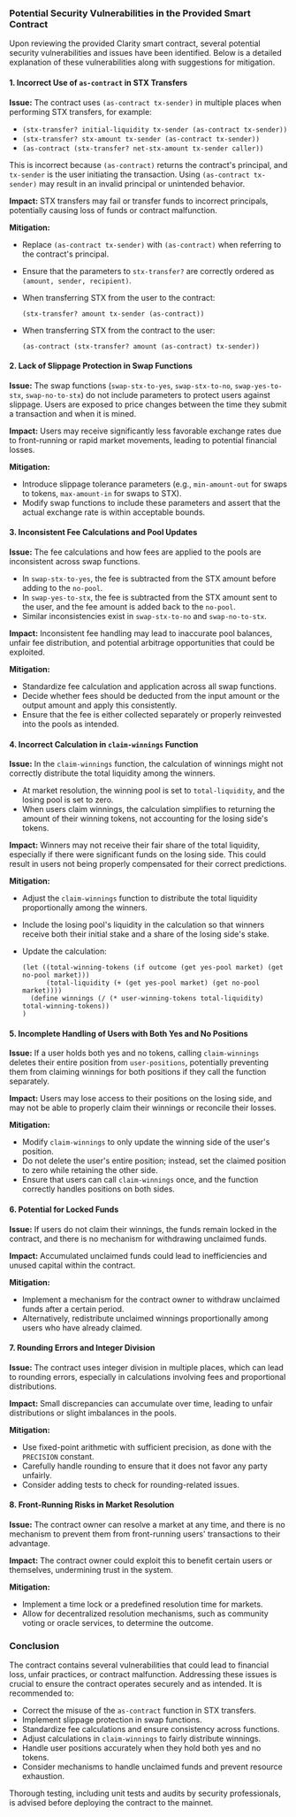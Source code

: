 ### Potential Security Vulnerabilities in the Provided Smart Contract

Upon reviewing the provided Clarity smart contract, several potential security vulnerabilities and issues have been identified. Below is a detailed explanation of these vulnerabilities along with suggestions for mitigation.

#### 1. **Incorrect Use of `as-contract` in STX Transfers**

**Issue:** The contract uses `(as-contract tx-sender)` in multiple places when performing STX transfers, for example:

- `(stx-transfer? initial-liquidity tx-sender (as-contract tx-sender))`
- `(stx-transfer? stx-amount tx-sender (as-contract tx-sender))`
- `(as-contract (stx-transfer? net-stx-amount tx-sender caller))`

This is incorrect because `(as-contract)` returns the contract's principal, and `tx-sender` is the user initiating the transaction. Using `(as-contract tx-sender)` may result in an invalid principal or unintended behavior.

**Impact:** STX transfers may fail or transfer funds to incorrect principals, potentially causing loss of funds or contract malfunction.

**Mitigation:**

- Replace `(as-contract tx-sender)` with `(as-contract)` when referring to the contract's principal.
- Ensure that the parameters to `stx-transfer?` are correctly ordered as `(amount, sender, recipient)`.
- When transferring STX from the user to the contract:

  ```clarity
  (stx-transfer? amount tx-sender (as-contract))
  ```

- When transferring STX from the contract to the user:

  ```clarity
  (as-contract (stx-transfer? amount (as-contract) tx-sender))
  ```

#### 2. **Lack of Slippage Protection in Swap Functions**

**Issue:** The swap functions (`swap-stx-to-yes`, `swap-stx-to-no`, `swap-yes-to-stx`, `swap-no-to-stx`) do not include parameters to protect users against slippage. Users are exposed to price changes between the time they submit a transaction and when it is mined.

**Impact:** Users may receive significantly less favorable exchange rates due to front-running or rapid market movements, leading to potential financial losses.

**Mitigation:**

- Introduce slippage tolerance parameters (e.g., `min-amount-out` for swaps to tokens, `max-amount-in` for swaps to STX).
- Modify swap functions to include these parameters and assert that the actual exchange rate is within acceptable bounds.

#### 3. **Inconsistent Fee Calculations and Pool Updates**

**Issue:** The fee calculations and how fees are applied to the pools are inconsistent across swap functions.

- In `swap-stx-to-yes`, the fee is subtracted from the STX amount before adding to the `no-pool`.
- In `swap-yes-to-stx`, the fee is subtracted from the STX amount sent to the user, and the fee amount is added back to the `no-pool`.
- Similar inconsistencies exist in `swap-stx-to-no` and `swap-no-to-stx`.

**Impact:** Inconsistent fee handling may lead to inaccurate pool balances, unfair fee distribution, and potential arbitrage opportunities that could be exploited.

**Mitigation:**

- Standardize fee calculation and application across all swap functions.
- Decide whether fees should be deducted from the input amount or the output amount and apply this consistently.
- Ensure that the fee is either collected separately or properly reinvested into the pools as intended.

#### 4. **Incorrect Calculation in `claim-winnings` Function**

**Issue:** In the `claim-winnings` function, the calculation of winnings might not correctly distribute the total liquidity among the winners.

- At market resolution, the winning pool is set to `total-liquidity`, and the losing pool is set to zero.
- When users claim winnings, the calculation simplifies to returning the amount of their winning tokens, not accounting for the losing side's tokens.

**Impact:** Winners may not receive their fair share of the total liquidity, especially if there were significant funds on the losing side. This could result in users not being properly compensated for their correct predictions.

**Mitigation:**

- Adjust the `claim-winnings` function to distribute the total liquidity proportionally among the winners.
- Include the losing pool's liquidity in the calculation so that winners receive both their initial stake and a share of the losing side's stake.
- Update the calculation:

  ```clarity
  (let ((total-winning-tokens (if outcome (get yes-pool market) (get no-pool market)))
        (total-liquidity (+ (get yes-pool market) (get no-pool market))))
    (define winnings (/ (* user-winning-tokens total-liquidity) total-winning-tokens))
  )
  ```

#### 5. **Incomplete Handling of Users with Both Yes and No Positions**

**Issue:** If a user holds both yes and no tokens, calling `claim-winnings` deletes their entire position from `user-positions`, potentially preventing them from claiming winnings for both positions if they call the function separately.

**Impact:** Users may lose access to their positions on the losing side, and may not be able to properly claim their winnings or reconcile their losses.

**Mitigation:**

- Modify `claim-winnings` to only update the winning side of the user's position.
- Do not delete the user's entire position; instead, set the claimed position to zero while retaining the other side.
- Ensure that users can call `claim-winnings` once, and the function correctly handles positions on both sides.

#### 6. **Potential for Locked Funds**

**Issue:** If users do not claim their winnings, the funds remain locked in the contract, and there is no mechanism for withdrawing unclaimed funds.

**Impact:** Accumulated unclaimed funds could lead to inefficiencies and unused capital within the contract.

**Mitigation:**

- Implement a mechanism for the contract owner to withdraw unclaimed funds after a certain period.
- Alternatively, redistribute unclaimed winnings proportionally among users who have already claimed.

#### 7. **Rounding Errors and Integer Division**

**Issue:** The contract uses integer division in multiple places, which can lead to rounding errors, especially in calculations involving fees and proportional distributions.

**Impact:** Small discrepancies can accumulate over time, leading to unfair distributions or slight imbalances in the pools.

**Mitigation:**

- Use fixed-point arithmetic with sufficient precision, as done with the `PRECISION` constant.
- Carefully handle rounding to ensure that it does not favor any party unfairly.
- Consider adding tests to check for rounding-related issues.

#### 8. **Front-Running Risks in Market Resolution**

**Issue:** The contract owner can resolve a market at any time, and there is no mechanism to prevent them from front-running users' transactions to their advantage.

**Impact:** The contract owner could exploit this to benefit certain users or themselves, undermining trust in the system.

**Mitigation:**

- Implement a time lock or a predefined resolution time for markets.
- Allow for decentralized resolution mechanisms, such as community voting or oracle services, to determine the outcome.

### Conclusion

The contract contains several vulnerabilities that could lead to financial loss, unfair practices, or contract malfunction. Addressing these issues is crucial to ensure the contract operates securely and as intended. It is recommended to:

- Correct the misuse of the `as-contract` function in STX transfers.
- Implement slippage protection in swap functions.
- Standardize fee calculations and ensure consistency across functions.
- Adjust calculations in `claim-winnings` to fairly distribute winnings.
- Handle user positions accurately when they hold both yes and no tokens.
- Consider mechanisms to handle unclaimed funds and prevent resource exhaustion.

Thorough testing, including unit tests and audits by security professionals, is advised before deploying the contract to the mainnet.
